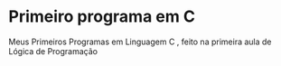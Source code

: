 # Primeiro programa em C
 Meus Primeiros Programas em Linguagem C , feito na primeira aula de Lógica de Programação

